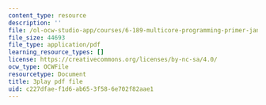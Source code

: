 ```yaml
---
content_type: resource
description: ''
file: /ol-ocw-studio-app/courses/6-189-multicore-programming-primer-january-iap-2007/c227dfaef1d6ab653f586e702f82aae1_qR9y8dx_pW4.pdf
file_size: 44693
file_type: application/pdf
learning_resource_types: []
license: https://creativecommons.org/licenses/by-nc-sa/4.0/
ocw_type: OCWFile
resourcetype: Document
title: 3play pdf file
uid: c227dfae-f1d6-ab65-3f58-6e702f82aae1
---
```

